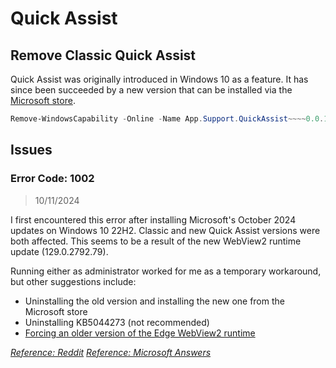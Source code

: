 # Quick Assist

## Remove Classic Quick Assist

Quick Assist was originally introduced in Windows 10 as a feature. It has since been succeeded by a new version that can be installed via the [Microsoft store](https://apps.microsoft.com/detail/9p7bp5vnwkx5?hl=en-us&gl=US).

```powershell
Remove-WindowsCapability -Online -Name App.Support.QuickAssist~~~~0.0.1.0
```

## Issues

### Error Code: 1002 

> 10/11/2024

I first encountered this error after installing Microsoft's October 2024 updates on Windows 10 22H2. Classic and new Quick Assist versions were both affected. This seems to be a result of the new WebView2 runtime update (129.0.2792.79).

Running either as administrator worked for me as a temporary workaround, but other suggestions include:

- Uninstalling the old version and installing the new one from the Microsoft store
- Uninstalling KB5044273 (not recommended)
- [Forcing an older version of the Edge WebView2 runtime](https://admx.help/?Category=EdgeChromium&Policy=Microsoft.Policies.WebView2::BrowserExecutableFolder)

[*Reference: Reddit*](https://www.reddit.com/r/sysadmin/comments/1fys57l/patch_tuesday_megathread_20241008/lrd3pr3/)
[*Reference: Microsoft Answers*](https://answers.microsoft.com/en-us/windows/forum/all/quick-assist-error-1002/87377470-7f9a-4b98-80c8-1d1b64eac028?page=1)